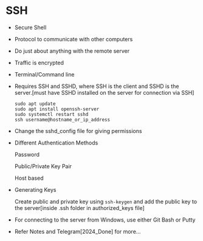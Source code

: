 #  SSH

 - Secure Shell

 - Protocol to communicate with other computers

 - Do just about anything with the remote server

 - Traffic is encrypted

 - Terminal/Command line

 - Requires SSH and SSHD, where SSH is the client and SSHD is the server.[must have SSHD installed on the server for connection via SSH]

    `````
    sudo apt update
    sudo apt install openssh-server
    sudo systemctl restart sshd
    ssh username@hostname_or_ip_address
    `````

 - Change the sshd_config file for giving permissions

 - Different Authentication Methods

   Password
   
   Public/Private Key Pair

   Host based

 - Generating Keys

   Create public and private key using `ssh-keygen` and add the public key to the server[inside .ssh folder in authorized_keys file]

 - For connecting to the server from Windows, use either Git Bash or Putty

 - Refer Notes and Telegram[2024_Done] for more... 